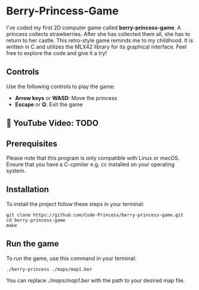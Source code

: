 # Berry-Princess-Game
I've coded my first 2D computer game called **berry-princess-game**. A princess collects strawberries. After she has collected them all, she has to return to her castle. This retro-style game reminds me to my childhood. It is written in C and utilizes the MLX42 library for its graphical interface.
Feel free to explore the code and give it a try!
## Controls
Use the following controls to play the game:
- **Arrow keys** or **WASD**: Move the princess
- **Escape** or **Q**: Exit the game
## 👀 YouTube Video: TODO
## Prerequisites
Please note that this program is only compatible with Linux or macOS. Ensure that you have a C-cpmiler e.g. cc installed on your operating system.
## Installation
To install the project follow these steps in your terminal:
```
git clone https://github.com/Code-Princess/berry-princess-game.git
cd berry-princess-game
make
```
## Run the game
To run the game, use this command in your terminal:
```
./berry-princess ./maps/map1.ber
```
You can replace *./maps/map1.ber* with the path to your desired map file.

